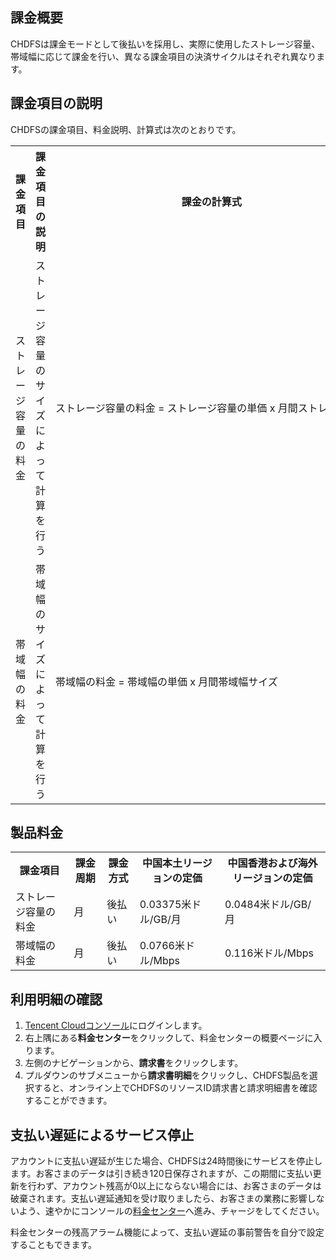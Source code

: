 
## 課金概要


CHDFSは課金モードとして後払いを採用し、実際に使用したストレージ容量、帯域幅に応じて課金を行い、異なる課金項目の決済サイクルはそれぞれ異なります。

## 課金項目の説明

CHDFSの課金項目、料金説明、計算式は次のとおりです。

<table>
   <tr>
      <th>課金項目</th>
      <th>課金項目の説明</th>
      <th>課金の計算式</th>
      <th>課金説明</th>
   </tr>
   <tr>
      <td>ストレージ容量の料金</td>
      <td>ストレージ容量のサイズによって計算を行う</td>
      <td nowrap>ストレージ容量の料金 = ストレージ容量の単価 x 月間ストレージ容量</td>
      <td nowrap>月間ストレージ容量 = 当月の「1日あたりのストレージ容量」の合計 / 当月の日数<br>1日あたりのストレージ容量 = 当日の「5分ごとのストレージ容量」の合計 / 288（サンプリングポイント数）
			</td>
   </tr>
   <tr>
      <td>帯域幅の料金</td>
      <td>帯域幅のサイズによって計算を行う</td>
      <td nowrap>帯域幅の料金 = 帯域幅の単価 x 月間帯域幅サイズ</td>
      <td >月間帯域幅サイズ = 帯域幅の月間ピーク値 × 有効日数 / 当月の日数<br>帯域幅の月間ピーク値：月次決済時に5分ごとに取得した帯域幅ピーク値を大きい順に並べ、上位5%を削除し、次の帯域幅の値を帯域幅の月間ピーク値とします</td>
   </tr>
</table>



## 製品料金


<table>
   <tr>
      <th>課金項目</th>
      <th>課金周期</th>
      <th>課金方式</th>
      <th>中国本土リージョンの定価</th>
      <th>中国香港および海外リージョンの定価</th>
   </tr>
   <tr>
      <td>ストレージ容量の料金</td>
      <td>月</td>
      <td>後払い</td>
      <td>0.03375米ドル/GB/月</td>
      <td>0.0484米ドル/GB/月</td>
   </tr>
   <tr>
      <td>帯域幅の料金</td>
      <td>月</td>
      <td>後払い</td>
      <td>0.0766米ドル/Mbps</td>
      <td>0.116米ドル/Mbps</td>
   </tr>
</table>


## 利用明細の確認

1. [Tencent Cloudコンソール](https://console.cloud.tencent.com)にログインします。
2. 右上隅にある**料金センター**をクリックして、料金センターの概要ページに入ります。
3. 左側のナビゲーションから、**請求書**をクリックします。
3. プルダウンのサブメニューから**請求書明細**をクリックし、CHDFS製品を選択すると、オンライン上でCHDFSのリソースID請求書と請求明細書を確認することができます。


## 支払い遅延によるサービス停止


アカウントに支払い遅延が生じた場合、CHDFSは24時間後にサービスを停止します。お客さまのデータは引き続き120日保存されますが、この期間に支払い更新を行わず、アカウント残高が0以上にならない場合には、お客さまのデータは破棄されます。支払い遅延通知を受け取りましたら、お客さまの業務に影響しないよう、速やかにコンソールの[料金センター](https://console.cloud.tencent.com/expense/recharge)へ進み、チャージをしてください。

料金センターの残高アラーム機能によって、支払い遅延の事前警告を自分で設定することもできます。

